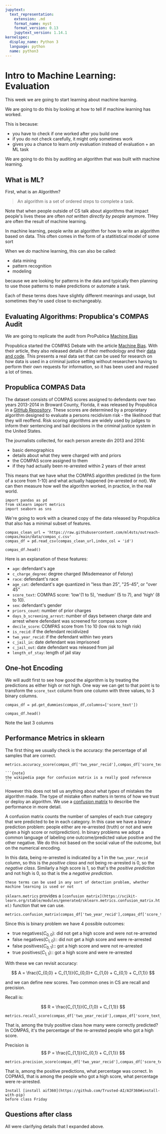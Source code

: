 ```yaml
---
jupytext:
  text_representation:
    extension: .md
    format_name: myst
    format_version: 0.13
    jupytext_version: 1.14.1
kernelspec:
  display_name: Python 3
  language: python
  name: python3
---
```


# Intro to Machine Learning: Evaluation


This week we are going to start learning about machine learning.

We are going to do this by looking at how to tell if machine learning has worked.

This is because:
- you have to check if one worked after you build one
- if you do not check carefully, it might only sometimes work
- gives you a chance to learn *only* evaluation instead of evaluation + an ML task


We are going to do this by auditing an algorithm that was built with machine learning.  

## What is ML?

First, what is an Algorithm?

> An algorithm is a set of ordered steps to complete a task.

Note that when people outside of CS talk about algorithms that impact people's lives these are often *not written directly by people* anymore.  THey are often the result of machine learning.

In machine learning, people write an algorithm for how to write an algorithm based on data.  This often comes in the form of a statitistical model of some sort

<!-- (eg AOC in Congress; the Twitter algorithm; etc)
 -->


When we *do* machine learning, this can also be called:
- data mining
- pattern recognition
- modeling

because we are looking for patterns in the data and typically then planning to
use those patterns to make predictions or automate a task.  

Each of these terms does have slightly different meanings and usage, but
sometimes they're used close to exchangeably.


## Evaluating Algorithms: Propublica's COMPAS Audit


We are going to replicate the audit from ProPublica [Machine Bias](https://www.propublica.org/article/machine-bias-risk-assessments-in-criminal-sentencing)


Propublica started the COMPAS Debate with the article [Machine Bias](https://www.propublica.org/article/machine-bias-risk-assessments-in-criminal-sentencin).  With their article, they also released details of their methodology and their [data and code](https://github.com/propublica/compas-analysis).  This presents a real data set that can be used for research on how data is used in a criminal justice setting without researchers having to perform their own requests for information, so it has been used and reused a lot of times.




## Propublica COMPAS Data

The dataset consists of COMPAS scores assigned to defendants over two years 2013-2014 in Broward County, Florida, it was released by Propublica in a [GitHub Repository](https://github.com/propublica/compas-analysis/). These scores are determined by a proprietary algorithm designed to evaluate a persons recidivism risk - the likelihood that they will reoffend. Risk scoring algorithms are widely used by judges to inform their sentencing and bail decisions in the criminal justice system in the United States.

The journalists collected, for each person arreste din 2013 and 2014:
- basic demographics
- details about what they were charged with and priors
- the COMPAS score assigned to them
- if they had actually been re-arrested within 2 years of their arrest

This means that we have what the COMPAS algorithm predicted (in the form of a score from 1-10) and what actually happened (re-arrested or not). We can then measure how well the algorithm worked, in practice, in the real world.  


```{code-cell} ipython3
import pandas as pd
from sklearn import metrics
import seaborn as sns
```

We're going to work with a cleaned copy of the data released by Propublica that also has a minimal subset of features.

```{code-cell} ipython3
compas_clean_url = 'https://raw.githubusercontent.com/ml4sts/outreach-compas/main/data/compas_c.csv'
compas_df = pd.read_csv(compas_clean_url,index_col = 'id')
```

```{code-cell} ipython3
compas_df.head()
```

Here is an explanation of these features:

* `age`: defendant's age
* `c_charge_degree`: degree charged (Misdemeanor of Felony)
* `race`: defendant's race
* `age_cat`: defendant's age quantized in "less than 25", "25-45", or "over 45"
* `score_text`: COMPAS score: 'low'(1 to 5), 'medium' (5 to 7), and 'high' (8 to 10).
* `sex`: defendant's gender
* `priors_count`: number of prior charges
* `days_b_screening_arrest`: number of days between charge date and arrest where defendant was screened for compas score
* `decile_score`: COMPAS score from 1 to 10 (low risk to high risk)
* `is_recid`: if the defendant recidivized
* `two_year_recid`: if the defendant within two years
* `c_jail_in`: date defendant was imprisoned
* `c_jail_out`: date defendant was released from jail
* `length_of_stay`: length of jail stay



## One-hot Encoding

We will audit first to see how good the algorithm is by treating the predictions as either high or not high.  One way we can get to that point is to transform the `score_text` column from one column with three values, to 3 binary columns.

```{code-cell} ipython3
compas_df = pd.get_dummies(compas_df,columns=['score_text'])
```

```{code-cell} ipython3
compas_df.head()
```
Note the last 3 columns


## Performance Metrics in sklearn

The first thing we usually check is the accuracy: the percentage of all samples that are correct.  

```{code-cell} ipython3
metrics.accuracy_score(compas_df['two_year_recid'],compas_df['score_text_High'])
```

````{margin}
```{note}
the wikipedia page for confusion matrix is a really good reference
```
````
However this does not tell us anything about what *types* of mistakes the algorithm made.  The type of mistake often matters in terms of how we trust or deploy an algorithm.  We use a [confusion matrix](https://en.wikipedia.org/wiki/Confusion_matrix) to describe the performance in more detail.



A confusion matrix counts the number of samples of each *true* category that wre predicted to be in each category. In this case we have a binary prediction problem: people either are re-arrested (truth) or not and were given a high score or not(prediction).  In binary problems we adopt a common language of labeling one outcome/predicted value positive and the other negative.  We do this not based on the social value of the outcome, but on the numerical encoding.  

In this data, being re-arrested is indicated by a 1 in the `two_year_recid` column, so this is the *positive class* and not being re-arrested is 0, so the *negative class*.  Similarly a high score is 1, so that's the *positive prediction* and not high is 0, so that is the a *negative prediction*.  

```{note}
these terms can be used in any sort of detection problem, whether machine learning is used or not
```

`sklearn.metrics` provides a `[confusion matrix](https://scikit-learn.org/stable/modules/generated/sklearn.metrics.confusion_matrix.html)` function that we can use.
```{code-cell} ipython3
metrics.confusion_matrix(compas_df['two_year_recid'],compas_df['score_text_High'])
```

Since this is binary problem we have 4 possible outcomes:
- true negatives($C_{0,0}$): did not get a high score and were not re-arrested
- false negatives($C_{1,0}$):: did not get a high score and were re-arrested
- false positives($C_{0,1}$):: got a high score and were not re-arrested
- true positives($C_{1,1}$):: got a high score and were re-arrested


With these we can revisit accuracy:

$$ A = \frac{C_{0,0} + C_{1,1}}{C_{0,0}+ C_{1,0} + C_{0,1} + C_{1,1}} $$


and we can define new scores. Two common ones in CS are recall and precision.

Recall is:

$$ R = \frac{C_{1,1}}{C_{1,0} + C_{1,1}} $$

```{code-cell} ipython3
metrics.recall_score(compas_df['two_year_recid'],compas_df['score_text_High'])
```
That is, among the truly positive class how many were correctly predicted?  In COMPAS, it's the percentage of the re-arrested people who got a high score.


Precision is
$$ P = \frac{C_{1,1}}{C_{0,1} + C_{1,1}} $$


```{code-cell} ipython3
metrics.precision_score(compas_df['two_year_recid'],compas_df['score_text_High'])
```

That is, among the positive predictions, what percentage was correct.  In COPMAS, that is among the people who got a high score, what percentage were re-arrested.  

```{important}
Install [install aif360](https://github.com/Trusted-AI/AIF360#install-with-pip)
before class Friday
```
<!--
```{code-cell} ipython3

```

```{code-cell} ipython3

``` -->

## Questions after class

All were clarifying details that I expanded above.
